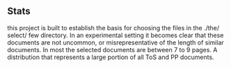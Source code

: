 ## Stats

this project is built to establish the basis for choosing the files in the ./the/ select/ few directory. In an experimental setting it becomes clear that these documents are not uncommon, or misrepresentative of the length of similar documents. In most the selected documents are between 7 to 9 pages. A distribution that represents a large portion of all ToS and PP documents.
